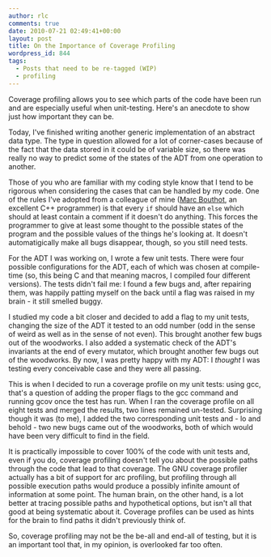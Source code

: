 ```yaml
---
author: rlc
comments: true
date: 2010-07-21 02:49:41+00:00
layout: post
title: On the Importance of Coverage Profiling
wordpress_id: 844
tags:
  - Posts that need to be re-tagged (WIP)
  - profiling
---
```


Coverage profiling allows you to see which parts of the code have been run and are especially useful when unit-testing. Here's an anecdote to show just how important they can be.

<!--more-->

Today, I've finished writing another generic implementation of an abstract data type. The type in question allowed for a lot of corner-cases because of the fact that the data stored in it could be of variable size, so there was really no way to predict some of the states of the ADT from one operation to another.

Those of you who are familiar with my coding style know that I tend to be rigorous when considering the cases that can be handled by my code. One of the rules I've adopted from a colleague of mine ([Marc Bouthot](http://www.facebook.com/marc.bouthot), an excellent C++ programmer) is that every `if` should have an `else` which should at least contain a comment if it doesn't do anything. This forces the programmer to give at least some thought to the possible states of the program and the possible values of the things he's looking at. It doesn't automatigically make all bugs disappear, though, so you still need tests.

For the ADT I was working on, I wrote a few unit tests. There were four possible configurations for the ADT, each of which was chosen at compile-time (so, this being C and that meaning macros, I compiled four different versions). The tests didn't fail me: I found a few bugs and, after repairing them, was happily patting myself on the back until a flag was raised in my brain - it still smelled buggy.

I studied my code a bit closer and decided to add a flag to my unit tests, changing the size of the ADT it tested to an odd number (odd in the sense of weird as well as in the sense of not even). This brought another few bugs out of the woodworks. I also added a systematic check of the ADT's invariants at the end of every mutator, which brought another few bugs out of the woodworks. By now, I was pretty happy with my ADT: I _thought_ I was testing every conceivable case and they were all passing.

This is when I decided to run a coverage profile on my unit tests: using gcc, that's a question of adding the proper flags to the gcc command and running gcov once the test has run. When I ran the coverage profile on all eight tests and merged the results, two lines remained un-tested. Surprising though it was (to me), I added the two corresponding unit tests and - lo and behold - two new bugs came out of the woodworks, both of which would have been very difficult to find in the field.

It is practically impossible to cover 100% of the code with unit tests and, even if you do, coverage profiling doesn't tell you about the possible paths through the code that lead to that coverage. The GNU coverage profiler actually has a bit of support for arc profiling, but profiling through all possible execution paths would produce a possibly infinite amount of information at some point. The human brain, on the other hand, is a lot better at tracing possible paths and hypothetical options, but isn't all that good at being systematic about it. Coverage profiles can be used as hints for the brain to find paths it didn't previously think of.

So, coverage profiling may not be the be-all and end-all of testing, but it is an important tool that, in my opinion, is overlooked far too often.
